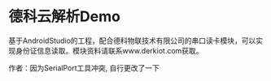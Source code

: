 # 德科云解析Demo
基于AndroidStudio的工程，配合德科物联技术有限公司的串口读卡模块，可以实现身份证信息读取。模块资料请联系www.derkiot.com获取。


作者：因为SerialPort工具冲突, 自行更改了一下